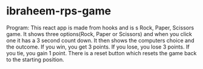 # ibraheem-rps-game
Program:     This react app is made from hooks and is s Rock, Paper, Scissors game.     It shows three options(Rock, Paper or Scissors) and when you click one it has a 3 second count down.     It then shows the computers choice and the outcome.     If you win, you get 3 points.     If you lose, you lose 3 points.     If you tie, you gain 1 point.     There is a reset button which resets the game back to the starting position.
